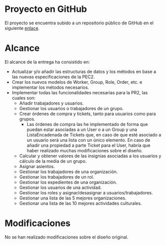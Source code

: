 # Proyecto en GitHub
El proyecto se encuentra subido a un repositorio público de GitHub en el siguiente [enlace](https://github.com/fernanfpinformatica/DED-PR2-SafetyActivities4Covid19).

# Alcance
El alcance de la entrega ha consistido en:
   * Actualizar y/o añadir las estructuras de datos y los métodos en base a las nuevas especificaciones de la PEC2.
   * Crear los nuevos modelos de Worker, Group, Role, Order, etc. e implementar los métodos necesarios.
   * Implementar todas las funcionalidades necesarias para la PR2, las cuales son:
        * Añadir trabajadores y usuarios.
        * Gestionar los usuarios o trabajadores de un grupo.
        * Crear órdenes de compra y tickets, tanto para usuarios como para grupos.
            * Las órdenes de compra las he implementado de forma que puedan estar asociadas a un User o a un Group y una ListaEncadenada de Tickets que, en caso de que esté asociado a un usuario será una lista con un único elemento. En caso de añadir una propiedad a parte Ticket para el User, habría que haber realizado muchas modificaciones sobre el diseño.
        * Calcular y obtener valores de las insignias asociadas a los usuarios y cálculo de la media de un grupo.
        * Asignar asientos.
        * Gestionar los trabajadores de una organización.
        * Gestionar los trabajadores de un rol.
        * Gestionar los expedientes de una organización.
        * Gestionar los usuarios de una actividad.
        * Gestionar los roles y asignar/desasignar a usuarios/trabajadores.
        * Gestionar una lista de las 5 mejores organizaciones.
        * Gestionar una lista de las 10 mejores actividades culturales.
        
# Modificaciones
No se han realizado modificaciones sobre el diseño original.